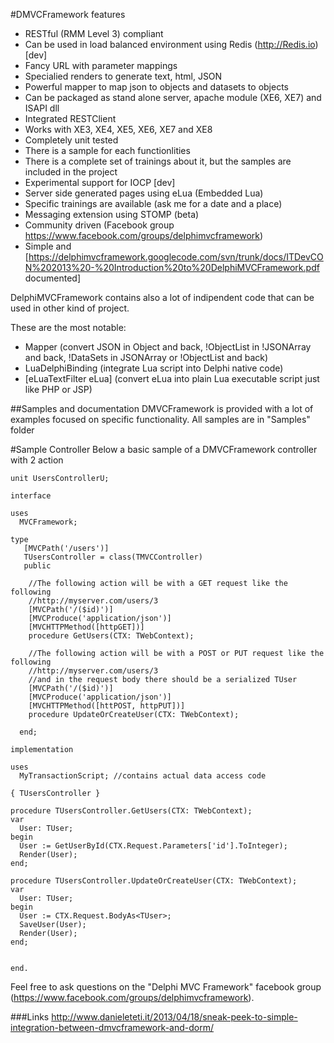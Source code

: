 #DMVCFramework features
  * RESTful (RMM Level 3) compliant
  * Can be used in load balanced environment using Redis (http://Redis.io) [dev]
  * Fancy URL with parameter mappings
  * Specialied renders to generate text, html, JSON
  * Powerful mapper to map json to objects and datasets to objects
  * Can be packaged as stand alone server, apache module (XE6, XE7) and ISAPI dll
  * Integrated RESTClient
  * Works with XE3, XE4, XE5, XE6, XE7 and XE8
  * Completely unit tested
  * There is a sample for each functionlities
  * There is a complete set of trainings about it, but the samples are included in the project
  * Experimental support for IOCP [dev]
  * Server side generated pages using eLua (Embedded Lua)
  * Specific trainings are available (ask me for a date and a place)
  * Messaging extension using STOMP (beta)
  * Community driven (Facebook group https://www.facebook.com/groups/delphimvcframework)
  * Simple and [https://delphimvcframework.googlecode.com/svn/trunk/docs/ITDevCON%202013%20-%20Introduction%20to%20DelphiMVCFramework.pdf documented]
  

DelphiMVCFramework contains also a lot of indipendent code that can be used in other kind of project. 

These are the most notable:

  * Mapper (convert JSON in Object and back, !ObjectList in !JSONArray and back, !DataSets in JSONArray or !ObjectList and back)
  * LuaDelphiBinding (integrate Lua script into Delphi native code)
  * [eLuaTextFilter eLua] (convert eLua into plain Lua executable script just like PHP or JSP)

##Samples and documentation
DMVCFramework is provided with a lot of examples focused on specific functionality.
All samples are in "Samples" folder


#Sample Controller
Below a basic sample of a DMVCFramework controller with 2 action

```delphi
unit UsersControllerU;
  
interface
  
uses 
  MVCFramework;
 
type 
   [MVCPath('/users')]
   TUsersController = class(TMVCController)
   public
    
    //The following action will be with a GET request like the following
    //http://myserver.com/users/3
    [MVCPath('/($id)')]
    [MVCProduce('application/json')]
    [MVCHTTPMethod([httpGET])]
    procedure GetUsers(CTX: TWebContext);

    //The following action will be with a POST or PUT request like the following
    //http://myserver.com/users/3
    //and in the request body there should be a serialized TUser
    [MVCPath('/($id)')]
    [MVCProduce('application/json')]
    [MVCHTTPMethod([httPOST, httpPUT])]
    procedure UpdateOrCreateUser(CTX: TWebContext);

  end;
 
implementation

uses
  MyTransactionScript; //contains actual data access code
  
{ TUsersController }
 
procedure TUsersController.GetUsers(CTX: TWebContext);
var
  User: TUser;
begin
  User := GetUserById(CTX.Request.Parameters['id'].ToInteger);
  Render(User);
end;

procedure TUsersController.UpdateOrCreateUser(CTX: TWebContext);
var
  User: TUser;
begin
  User := CTX.Request.BodyAs<TUser>;
  SaveUser(User);
  Render(User);
end;

  
end.
```


Feel free to ask questions on the "Delphi MVC Framework" facebook group (https://www.facebook.com/groups/delphimvcframework).

###Links
http://www.danieleteti.it/2013/04/18/sneak-peek-to-simple-integration-between-dmvcframework-and-dorm/
